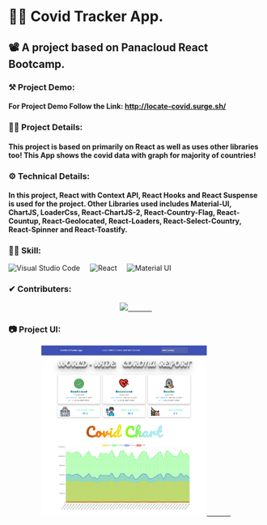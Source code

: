 # 👨‍💻 Covid Tracker App.
## 📽 A project based on Panacloud React Bootcamp.

### ⚒ Project Demo:
####  For Project Demo Follow the Link: http://locate-covid.surge.sh/

### 🕵️‍♂️ Project Details:
####  This project is based on primarily on React as well as uses other libraries too! This App shows the covid data with graph for majority of countries!

### ⚙ Technical Details:
#### In this project, React with Context API, React Hooks and React Suspense is used for the project. Other Libraries used includes Material-UI, ChartJS, LoaderCss, React-ChartJS-2, React-Country-Flag, React-Countup, React-Geolocated, React-Loaders, React-Select-Country, React-Spinner and React-Toastify. 

### 🤹‍♂️ Skill:
![Visual Studio Code](https://img.shields.io/badge/-Visual%20Studio%20Code-333333?style=for-the-badge&logo=visual-studio-code)&nbsp;&nbsp;&nbsp;&nbsp;
![React](https://img.shields.io/badge/-React-333333?style=for-the-badge&logo=react)&nbsp;&nbsp;&nbsp;&nbsp;
![Material UI](https://img.shields.io/badge/-Material%20UI-333333?style=for-the-badge&logo=material-ui)&nbsp;&nbsp;&nbsp;&nbsp;

### ✔ Contributers:
<p align="center">
  <a href="https://github.com/faraasat">
    <img height="28em" src="https://img.shields.io/badge/Farasat%20Ali-Farasat%20Ali-181717?style=for-the-badge&logo=github"/>&nbsp&nbsp&nbsp&nbsp&nbsp&nbsp&nbsp&nbsp&nbsp&nbsp&nbsp&nbsp
  </a>
</p>

### 📷 Project UI:
<p align="center">
  <a href="http://locate-covid.surge.sh/">
    <img width='65%' src="screen-shot.png"/>&nbsp&nbsp&nbsp&nbsp&nbsp&nbsp&nbsp&nbsp&nbsp&nbsp&nbsp&nbsp
  </a>
</p>

